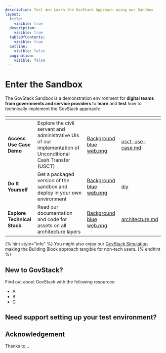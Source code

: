 ```yaml
---
description: Test and Learn the GovStack Approach using our Sandbox
layout:
  title:
    visible: true
  description:
    visible: true
  tableOfContents:
    visible: true
  outline:
    visible: false
  pagination:
    visible: false
---
```


# Enter the Sandbox

The GovStack Sandbox is a demonstration environment for **digital teams from governments and service providers** to **learn** and **test** how to technically implement the GovStack approach:

<table data-view="cards"><thead><tr><th></th><th></th><th data-hidden data-card-cover data-type="files"></th><th data-hidden data-card-target data-type="content-ref"></th></tr></thead><tbody><tr><td><strong>Access Use Case Demo</strong></td><td>Explore the civil servant and administrative UIs of our implementation of Unconditional Cash Transfer (USCT)</td><td><a href=".gitbook/assets/Background blue web.png">Background blue web.png</a></td><td><a href="access-demos/usct-use-case.md">usct-use-case.md</a></td></tr><tr><td><strong>Do It Yourself</strong></td><td>Get a packaged version of the sandbox and deploy in your own environment</td><td><a href=".gitbook/assets/Background blue web.png">Background blue web.png</a></td><td><a href="access-demos/diy/">diy</a></td></tr><tr><td><strong>Explore Technical Stack</strong></td><td>Read our documentation and code for assets on all architecture layers</td><td><a href=".gitbook/assets/Background blue web.png">Background blue web.png</a></td><td><a href="explore-stack/architecture.md">architecture.md</a></td></tr></tbody></table>

{% hint style="info" %}
You might also enjoy our [GovStack Simulation](https://www.govstack.global/our-offerings/govspecs/simulation/) making the Building Block approach tangible for non-tech users.
{% endhint %}

## New to GovStack?

Find out about GovStack with the following resources:

* A
* B
* C

## Need support setting up your test environment?

## Acknowledgement

Thanks to...
